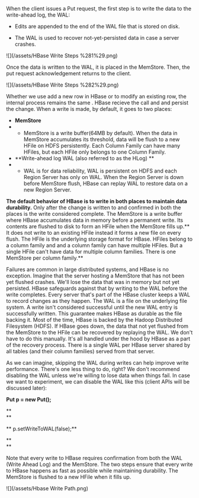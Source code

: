 When the client issues a Put request, the first step is to write the data to the write-ahead log, the WAL:

* Edits are appended to the end of the WAL file that is stored on disk.

* The WAL is used to recover not-yet-persisted data in case a server crashes.

![](/assets/HBase Write Steps %281%29.png)

Once the data is written to the WAL, it is placed in the MemStore. Then, the put request acknowledgement returns to the client.

![](/assets/HBase Write Steps %282%29.png)

Whether we use add a new row in HBase or to modify an existing row, the internal process remains the same . HBase recieve the call and and persist the change. When a write is made, by default, it goes to two places:

* **MemStore**
* * MemStore is a write buffer\(64MB by default\). When the data in MemStore accumulates its threshold, data will be flush to a new HFile on HDFS persistently. Each Column Family can have many HFiles, but each HFile only belongs to one Column Family.
* **Write-ahead log WAL \(also referred to as the HLog\) **
* * WAL is for data reliability, WAL is persistent on HDFS and each Region Server has only on WAL. When the Region Server is down before MemStore flush, HBase can replay WAL to restore data on a new Region Server.

**The default behavior of HBase is to write in both places to maintain data durability.** Only after the change is written to and confirmed in both the places is the write considered complete. The MemStore is a write buffer where HBase accumulates data in memory before a permanent write. Its contents are flushed to disk to form an HFile when the MemStore fills up.** It does not write to an existing HFile instead it forms a new file on every flush. The HFile is the underlying storage format for HBase. HFiles belong to a column family and and a column family can have multiple HFiles. But a single HFile can't have data for multiple column families. There is one MemStore per column family.**

Failures are common in large distributed systems, and HBase is no exception. Imagine that the server hosting a MemStore that has not been yet flushed crashes. We'll lose the data that was in memory but not yet persisted. HBase safeguards against that by writing to the WAL before the write completes. Every server that's part of the HBase cluster keeps a WAL to record changes as they happen. The WAL is a file on the underlying file system. A write isn't considered successful until the new WAL entry is successfully written. This guarantee makes HBase as durable as the file backing it. Most of the time, HBase is backed by the Hadoop Distributed Filesystem \(HDFS\). If HBase goes down, the data that not yet flushed from the MemStore to the HFile can be recovered by replaying the WAL. We don't have to do this manually. It's all handled under the hood by HBase as a part of the recovery process. There is a single WAL per HBase server shared by all tables \(and their column families\) served from that server.

As we can imagine, skipping the WAL during writes can help improve write performance. There's one less thing to do, right? We don't recommend disabling the WAL unless we're willing to lose data when things fail. In case we want to experiment, we can disable the WAL like this \(client APIs will be discussed later\):

**Put p = new Put\(\);**

**    
**

** p.setWriteToWAL\(false\);**

**    
**

Note that every write to HBase requires confirmation from both the WAL \(Write Ahead Log\) and the MemStore. The two steps ensure that every write to HBase happens as fast as possible while maintaining durability. The MemStore is flushed to a new HFile when it fills up.

![](/assets/Hbase Write Path.png)

